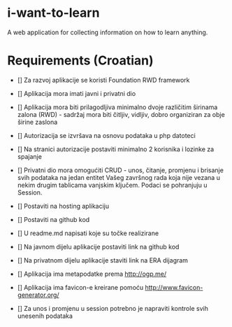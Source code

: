 # i-want-to-learn
A web application for collecting information on how to learn anything.

# Requirements (Croatian)

- [] Za razvoj aplikacije se koristi Foundation RWD framework

- [] Aplikacija mora imati javni i privatni dio

- [] Aplikacija mora biti prilagodljiva minimalno dvoje različitim širinama zalona (RWD) - sadržaj mora biti čitljiv, vidljiv, dobro organiziran za obje širine zaslona

- [] Autorizacija se izvršava na osnovu podataka u php datoteci

- [] Na stranici autorizacije postaviti minimalno 2 korisnika i lozinke za spajanje

- [] Privatni dio mora omogućiti CRUD - unos, čitanje, promjenu i brisanje svih podataka na jedan entitet Vašeg završnog rada koja nije vezana u nekim drugim tablicama vanjskim ključem. Podaci se pohranjuju u Session.

- [] Postaviti na hosting aplikaciju

- [] Postaviti na github kod

- [] U readme.md napisati koje su točke realizirane

- [] Na javnom dijelu aplikacije postaviti link na github kod

- [] Na privatnom dijelu aplikacije staviti link na ERA dijagram

- [] Aplikacija ima metapodatke prema http://ogp.me/

- [] Aplikacija ima favicon-e kreirane pomoću http://www.favicon-generator.org/

- [] Za unos i promjenu u session potrebno je napraviti kontrole svih unesenih podataka


